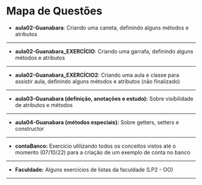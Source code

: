 # Mapa de Questões

- **aula02-Guanabara**: Criando uma caneta, definindo alguns métodos e atributos
---
- **aula02-Guanabara_EXERCÍCIO**: Criando uma garrafa, definindo alguns métodos e atributos
---
- **aula02-Guanabara_EXERCÍCIO2**: Criando uma aula e classe para assistir aula, definindo alguns métodos e atributos (não finalizado)
---
- **aula03-Guanabara (definição, anotações e estudo):** Sobre visibilidade de atributos e métodos 
---
- **aula04-Guanabara (métodos especiais):** Sobre getters, setters e constructor
---
- **contaBanco:** Exercício utilizando todos os conceitos vistos até o momento (07/10/22) para
a criação de um exemplo de conta no banco
---
- **Faculdade:** Alguns exercícios de listas da faculdade (LP2 - OO)
---
